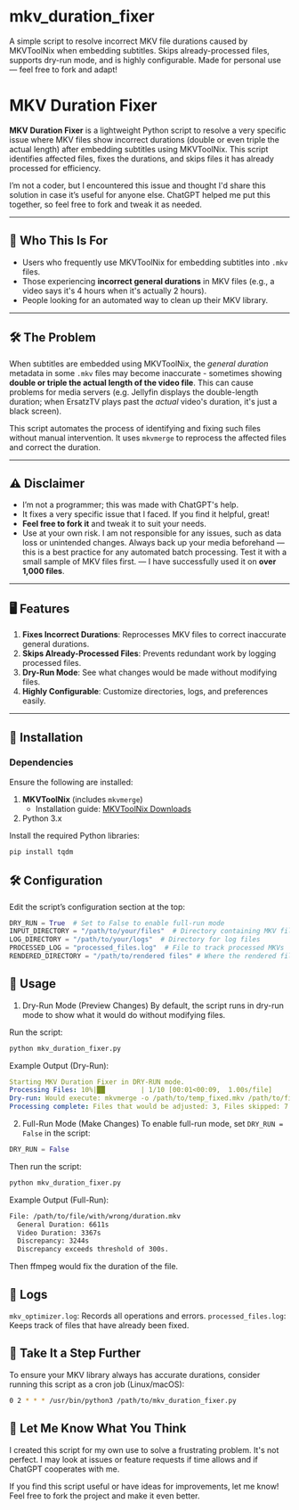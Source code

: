 # mkv_duration_fixer
A simple script to resolve incorrect MKV file durations caused by MKVToolNix when embedding subtitles. Skips already-processed files, supports dry-run mode, and is highly configurable. Made for personal use — feel free to fork and adapt!

# MKV Duration Fixer

**MKV Duration Fixer** is a lightweight Python script to resolve a very specific issue where MKV files show incorrect durations (double or even triple the actual length) after embedding subtitles using MKVToolNix. This script identifies affected files, fixes the durations, and skips files it has already processed for efficiency.

I’m not a coder, but I encountered this issue and thought I'd share this solution in case it’s useful for anyone else. ChatGPT helped me put this together, so feel free to fork and tweak it as needed.

---

## 🎯 **Who This Is For**  
- Users who frequently use MKVToolNix for embedding subtitles into `.mkv` files.  
- Those experiencing **incorrect general durations** in MKV files (e.g., a video says it's 4 hours when it's actually 2 hours).  
- People looking for an automated way to clean up their MKV library.  

---

## 🛠️ **The Problem**  
When subtitles are embedded using MKVToolNix, the *general duration* metadata in some `.mkv` files may become inaccurate - sometimes showing **double or triple the actual length of the video file**. This can cause problems for media servers (e.g. Jellyfin displays the double-length duration; when ErsatzTV plays past the *actual* video's duration, it's just a black screen).

This script automates the process of identifying and fixing such files without manual intervention. It uses `mkvmerge` to reprocess the affected files and correct the duration.

---

## ⚠️ **Disclaimer**  
- I’m not a programmer; this was made with ChatGPT's help.  
- It fixes a very specific issue that I faced. If you find it helpful, great!  
- **Feel free to fork it** and tweak it to suit your needs.  
- Use at your own risk. I am not responsible for any issues, such as data loss or unintended changes. Always back up your media beforehand — this is a best practice for any automated batch processing. Test it with a small sample of MKV files first. — I have successfully used it on **over 1,000 files**.

---

## 🖥️ **Features**  
1. **Fixes Incorrect Durations**: Reprocesses MKV files to correct inaccurate general durations.  
2. **Skips Already-Processed Files**: Prevents redundant work by logging processed files.  
3. **Dry-Run Mode**: See what changes would be made without modifying files.  
4. **Highly Configurable**: Customize directories, logs, and preferences easily.  

---

## 🚀 **Installation**

### **Dependencies**  
Ensure the following are installed:  
1. **MKVToolNix** (includes `mkvmerge`)  
   - Installation guide: [MKVToolNix Downloads](https://mkvtoolnix.download/)  
2. Python 3.x  

Install the required Python libraries:  
```bash
pip install tqdm
```

## 🛠️ **Configuration**
Edit the script’s configuration section at the top:

```python
DRY_RUN = True  # Set to False to enable full-run mode
INPUT_DIRECTORY = "/path/to/your/files"  # Directory containing MKV files
LOG_DIRECTORY = "/path/to/your/logs"  # Directory for log files
PROCESSED_LOG = "processed_files.log"  # File to track processed MKVs
RENDERED_DIRECTORY = "/path/to/rendered files" # Where the rendered files should go; if you want them to overwrite the originals, just put "None" (without quotes)
```

## 📄 **Usage**
1. Dry-Run Mode (Preview Changes)
By default, the script runs in dry-run mode to show what it would do without modifying files.

Run the script:

```bash
python mkv_duration_fixer.py
```

Example Output (Dry-Run):

```yaml
Starting MKV Duration Fixer in DRY-RUN mode.
Processing Files: 10%|██         | 1/10 [00:01<00:09,  1.00s/file]
Dry-run: Would execute: mkvmerge -o /path/to/temp_fixed.mkv /path/to/file.mkv
Processing complete: Files that would be adjusted: 3, Files skipped: 7
```

2. Full-Run Mode (Make Changes)
To enable full-run mode, set `DRY_RUN = False` in the script:

```python
DRY_RUN = False
```
Then run the script:

```bash
python mkv_duration_fixer.py
```

Example Output (Full-Run):

```bash
File: /path/to/file/with/wrong/duration.mkv
  General Duration: 6611s
  Video Duration: 3367s
  Discrepancy: 3244s
  Discrepancy exceeds threshold of 300s.
```

Then ffmpeg would fix the duration of the file.

## 📂 **Logs**
`mkv_optimizer.log`: Records all operations and errors.
`processed_files.log`: Keeps track of files that have already been fixed.

## 🚀 **Take It a Step Further**
To ensure your MKV library always has accurate durations, consider running this script as a cron job (Linux/macOS):

```bash
0 2 * * * /usr/bin/python3 /path/to/mkv_duration_fixer.py
```

## 💬 **Let Me Know What You Think**
I created this script for my own use to solve a frustrating problem. It's not perfect. I may look at issues or feature requests if time allows and if ChatGPT cooperates with me.

If you find this script useful or have ideas for improvements, let me know! Feel free to fork the project and make it even better.
